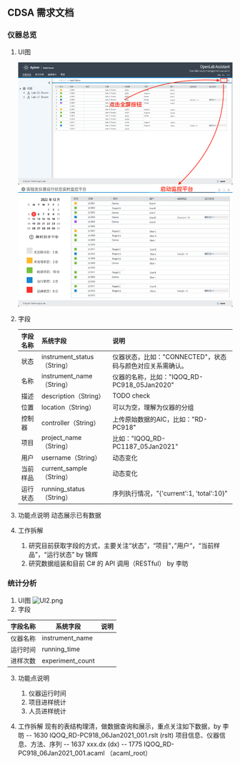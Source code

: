 ## CDSA 需求文档

### 仪器总览

1. UI图

   ![滚动屏UI图.png](assets/滚动屏UI图.png)
2. 字段


   | 字段名称 | 系统字段                    | 说明                                                      |
   | -------- | --------------------------- | --------------------------------------------------------- |
   | 状态     | instrument_status（String） | 仪器状态，比如："CONNECTED"，状态码与颜色对应关系需确认。 |
   | 名称     | instrument_name（String）   | 仪器的名称，比如："IQOQ_RD-PC918_05Jan2020"               |
   | 描述     | description（String）       | TODO check                                                |
   | 位置     | location（String）          | 可以为空，理解为仪器的分组                                |
   | 控制器   | controller（String）        | 上传原始数据的AIC，比如："RD-PC918"                       |
   | 项目     | project_name（String）      | 比如："IQOQ_RD-PC1187_05Jan2021"                          |
   | 用户     | username（String）          | 动态变化                                                  |
   | 当前样品 | current_sample（String）    | 动态变化                                                  |
   | 运行状态 | running_status（String）    | 序列执行情况，"{'current':1, 'total':10}"                 |
3. 功能点说明
   动态展示已有数据
4. 工作拆解

   1. 研究目前获取字段的方式，主要关注“状态”，“项目”，”用户“，“当前样品”，“运行状态” by 锦辉
   2. 研究数据组装和目前 C# 的 API 调用（RESTful） by 李昉

### 统计分析

1. UI图
   ![UI2.png](assets/UI图2.png)
2. 字段


| 字段名称 | 系统字段         | 说明 |
| -------- | ---------------- | ---- |
| 仪器名称 | instrument_name  |      |
| 运行时间 | running_time     |      |
| 进样次数 | experiment_count |      |

3. 功能点说明

   1. 仪器运行时间
   2. 项目进样统计
   3. 人员进样统计
4. 工作拆解
   现有的表结构理清，做数据查询和展示，重点关注如下数据，by 李昉
   -- 1630 IQOQ_RD-PC918_06Jan2021_001.rslt (rslt) 项目信息、仪器信息、方法、序列
   -- 1637 xxx.dx (dx)
   -- 1775 IQOQ_RD-PC918_06Jan2021_001.acaml （acaml_root）
